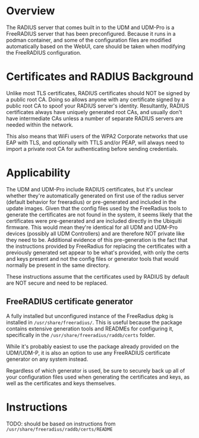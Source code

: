 # Overview
The RADIUS server that comes built in to the UDM and UDM-Pro is a FreeRADIUS server that has been preconfigured.  Because it runs in a podman container, and some of the configuration files are modified automatically based on the WebUI, care should be taken when modifying the FreeRADIUS configuration.

# Certificates and RADIUS Background
Unlike most TLS certificates, RADIUS certificates should NOT be signed by a public root CA.  Doing so allows anyone with any certificate signed by a public root CA to spoof your RADIUS server's identity.
Resultantly, RADIUS certificates always have uniquely generated root CAs, and usually don't have intermediate CAs unless a number of separate RADIUS servers are needed within the network.

This also means that WiFi users of the WPA2 Corporate networks that use EAP with TLS, and optionally with TTLS and/or PEAP, will always need to import a private root CA for authenticating before sending credentials.

# Applicability
The UDM and UDM-Pro include RADIUS certificates, but it's unclear whether they're automatically generated on first use of the radius server (default behavior for freeradius) or pre-generated and included in the update images.  Given that the config files used by the FreeRadius tools to generate the certificates are not found in the system, it seems likely that the certificates were pre-generated and are included directly in the Ubiquiti firmware.  This would mean they're identical for all UDM and UDM-Pro devices (possibly all UDM Controllers) and are therefore NOT private like they need to be.  Additional evidence of this pre-generation is the fact that the instructions provided by FreeRadius for replacing the certificates with a previously generated set appear to be what's provided, with only the certs and keys present and not the config files or generator tools that would normally be present in the same directory.

These instructions assume that the certificates used by RADIUS by default are NOT secure and need to be replaced.  

## FreeRADIUS certificate generator
A fully installed but unconfigured instance of the FreeRadius dpkg is installed in `/usr/share/freeradius/`.  This is useful because the package contains extensive generation tools and READMEs for configuring it, specifically in the `/usr/share/freeradius/raddb/certs` folder.

While it's probably easiest to use the package already provided on the UDM/UDM-P, it is also an option to use any FreeRADIUS certificate generator on any system instead.

Regardless of which generator is used, be sure to securely back up all of your configuration files used when generating the certificates and keys, as well as the certificates and keys themselves.

# Instructions
TODO: should be based on instructions from `/usr/share/freeradius/raddb/certs/README`
